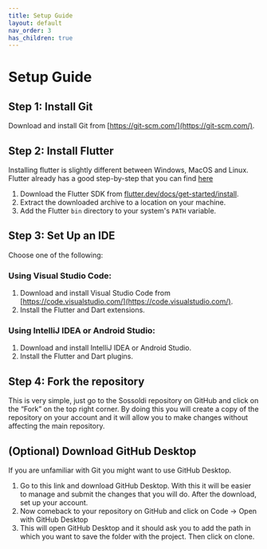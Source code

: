 ```yaml
---
title: Setup Guide
layout: default
nav_order: 3
has_children: true
---
```


# Setup Guide

## Step 1: Install Git

Download and install Git from [https://git-scm.com/](https://git-scm.com/).

## Step 2: Install Flutter

Installing flutter is slightly different between Windows, MacOS and Linux. Flutter already has a good step-by-step that you can find [here](https://docs.flutter.dev/get-started/install)
1. Download the Flutter SDK from [flutter.dev/docs/get-started/install](https://flutter.dev/docs/get-started/install).
2. Extract the downloaded archive to a location on your machine.
3. Add the Flutter `bin` directory to your system's `PATH` variable.

## Step 3: Set Up an IDE

Choose one of the following:

### Using Visual Studio Code:

1. Download and install Visual Studio Code from [https://code.visualstudio.com/](https://code.visualstudio.com/).
2. Install the Flutter and Dart extensions.

### Using IntelliJ IDEA or Android Studio:

1. Download and install IntelliJ IDEA or Android Studio.
2. Install the Flutter and Dart plugins.

## Step 4: Fork the repository

This is very simple, just go to the Sossoldi repository on GitHub and click on the “Fork” on the top right corner. By doing this you will create a copy of the repository on your account and it will allow you to make changes without affecting the main repository.

## (Optional) Download GitHub Desktop

If you are unfamiliar with Git you might want to use GitHub Desktop. 
1. Go to this link and download GitHub Desktop. With this it will be easier to manage and submit the changes that you will do. After the download, set up your account.
2. Now comeback to your repository on GitHub and click on Code -> Open with GitHub Desktop
3. This will open GitHub Desktop and it should ask you to add the path in which you want to save the folder with the project. Then click on clone.
